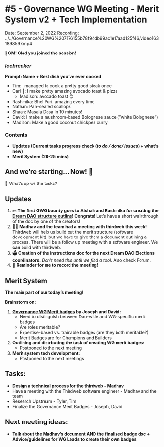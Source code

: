 # #5 - Governance WG Meeting - Merit System v2 + Tech Implementation

Date: September 2, 2022
Recording: ../../Governance%20WG%207176155b78f94db99ac1e17aad125f46/video1631898597.mp4

🌱**GM! Glad you joined the session!** 

### *Icebreaker*

**Prompt: Name + Best dish you’ve ever cooked**

- Tim: i managed to cook a pretty good steak once
- Carl 🥑: I make pretty amazing avocado toast & pizza
    - Madison: avocado toast 😍
- Rashmika: Bhel Puri. amazing every time
- Nathan: Pan-seared scallops
- Shaan: Masala Dosa in 10 minutes!
- David:  I make a mushroom-based Bolognese sauce (”white Bolognese”)
- Madison: Make a good coconut chickpea curry

### Contents

- **Updates (Current tasks progress check (*to do / done/ issues*) + what’s new)**
- **Merit System (20-25 mins)**

## And we’re starting... Now! 🚀

<aside>
📢 What’s up w/ the tasks?

## Updates

1. 💵 **The first GWG bounty goes to Aishah and Rashmika for creating the [Dream DAO structure outline](https://www.notion.so/Dream-DAO-structure-outline-9f3ff8be196745e5b75aec105dcb9094?pvs=21)! Congrats!**
Let’s have a short walkthrough of the doc by one of the creators!
2. 🧑‍💻 **Madhav and the team had a meeting with thirdweb this week!**
Thirdweb will help us build out the merit structure (software development kit), but we have to give them a document outlining a process.
There will be a follow up meeting with a software engineer.
We **can** build with thirdweb.
3. 🗳️ **Creation of the instructions doc for the next Dream DAO Elections coordinators.**
*Don’t need this until we find a tool.* Also check Forum.
4. 🔴 **Reminder for me to record the meeting!**
</aside>

## Merit System

**The main part of our today’s meeting!** 

**Brainstorm on:**

1. **[Governance WG Merit badges](https://docs.google.com/document/d/1PAuVmAg_CQGMg9mvgJ0psoVcVt1rlWkfJTEno51KsCc/edit) by Joseph and David:**
    - Need to distinguish between Dao-wide and WG-specific merit badges
    - Are roles meritable?
    - Expertise-based vs. trainable badges (are they both meritable?)
    - Merit Badges are for Champions and Builders
2. **Outlining and distrbuting the task of creating WG merit badges:**
    - Postponed to the next meeting
3. **Merit system tech development:**
    - Postponed to the next meetings

## Tasks:

- **Design a technical process for the thirdweb - Madhav**
- Have a meeting with the Thirdweb software engineer - Madhav and the team
- Research Upstream - Tyler, Tim
- Finalize the Governance Merit Badges - Joseph, David

## **Next meeting ideas:**

- **Talk about the Madhav’s document AND the finalized badge doc + Advice/guidelines for WG Leads to create their own badges**